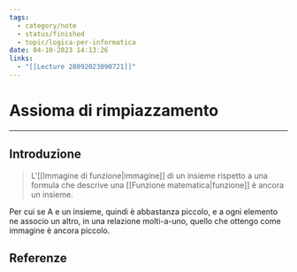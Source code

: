 ```yaml
---
tags:
  - category/note
  - status/finished
  - topic/logica-per-informatica
date: 04-10-2023 14:13:26
links:
  - "[[Lecture 28092023090721]]"
---
```

# Assioma di rimpiazzamento
---
## Introduzione
> L'[[Immagine di funzione|immagine]] di un insieme rispetto a una formula che descrive una [[Funzione matematica|funzione]] è ancora un insieme.

Per cui se A e un insieme, quindi è abbastanza piccolo, e a ogni elemento ne associo un altro, in una relazione molti-a-uno, quello che ottengo come immagine è ancora piccolo.

## Referenze